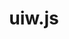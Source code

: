 ---
git: https://github.com/uiwjs
logohandle: githubio_uiwjs
sort: uiwjs
title: uiw.js
website: https://uiwjs.github.io/
---